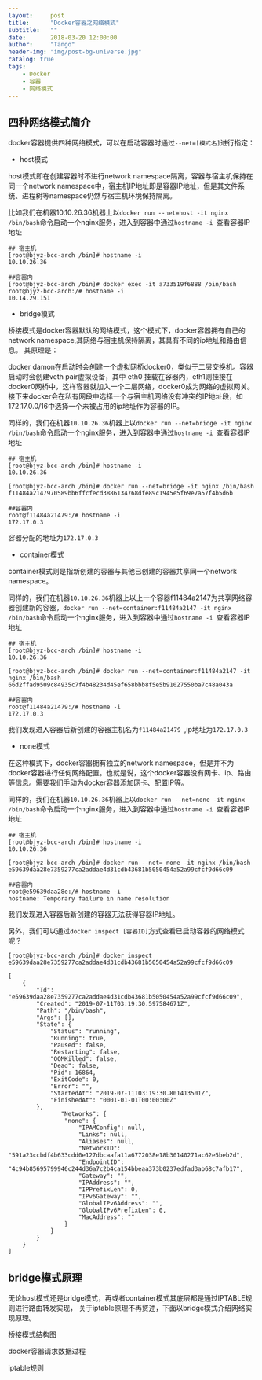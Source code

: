 ```yaml
---
layout:     post
title:      "Docker容器之网络模式"
subtitle:   ""
date:       2018-03-20 12:00:00
author:     "Tango"
header-img: "img/post-bg-universe.jpg"
catalog: true
tags:   
    - Docker
    - 容器
    - 网络模式
---
```


## 四种网络模式简介


docker容器提供四种网络模式，可以在启动容器时通过`--net=[模式名]`进行指定：

- host模式

host模式即在创建容器时不进行network namespace隔离，容器与宿主机保持在同一个network namespace中，宿主机IP地址即是容器IP地址，但是其文件系统、进程树等namespace仍然与宿主机环境保持隔离。


比如我们在机器10.10.26.36机器上以`docker run --net=host -it nginx /bin/bash`命令启动一个nginx服务，进入到容器中通过`hostname -i `查看容器IP地址

```
## 宿主机
[root@bjyz-bcc-arch /bin]# hostname -i
10.10.26.36

##容器内
[root@bjyz-bcc-arch /bin]# docker exec -it a733519f6888 /bin/bash
root@bjyz-bcc-arch:/# hostname -i
10.14.29.151

```


- bridge模式

桥接模式是docker容器默认的网络模式，这个模式下，docker容器拥有自己的network namespace,其网络与宿主机保持隔离，其具有不同的ip地址和路由信息。
其原理是：

docker damon在启动时会创建一个虚拟网桥docker0，类似于二层交换机。容器启动时会创建veth pair虚拟设备，其中 eth0 挂载在容器内，eth1则挂接在docker0网桥中，这样容器就加入一个二层网络，docker0成为网络的虚拟网关。接下来docker会在私有网段中选择一个与宿主机网络没有冲突的IP地址段，如172.17.0.0/16中选择一个未被占用的ip地址作为容器的IP。


同样的，我们在机器`10.10.26.36`机器上以`docker run --net=bridge -it nginx /bin/bash`命令启动一个nginx服务，进入到容器中通过`hostname -i `查看容器IP地址

```
## 宿主机
[root@bjyz-bcc-arch /bin]# hostname -i
10.10.26.36

[root@bjyz-bcc-arch /bin]# docker run --net=bridge -it nginx /bin/bash
f11484a2147970589bb6ffcfecd3886134768dfe89c1945e5f69e7a57f4b5d6b

##容器内
root@f11484a21479:/# hostname -i
172.17.0.3

```
容器分配的地址为`172.17.0.3`

- container模式

container模式则是指新创建的容器与其他已创建的容器共享同一个network namespace。

同样的，我们在机器`10.10.26.36`机器上以上一个容器f11484a2147为共享网络容器创建新的容器，`docker run --net=container:f11484a2147 -it nginx /bin/bash`命令启动一个nginx服务，进入到容器中通过`hostname -i `查看容器IP地址

```
## 宿主机
[root@bjyz-bcc-arch /bin]# hostname -i
10.10.26.36

[root@bjyz-bcc-arch /bin]# docker run --net=container:f11484a2147 -it nginx /bin/bash
66d2ffad9509c84935c7f4b48234d45ef658bbb8f5e5b91027550ba7c48a043a

##容器内
root@f11484a21479:/# hostname -i
172.17.0.3

```
我们发现进入容器后新创建的容器主机名为`f11484a21479 `,ip地址为`172.17.0.3`

- none模式

在这种模式下，docker容器拥有独立的network namespace，但是并不为docker容器进行任何网络配置。也就是说，这个docker容器没有网卡、ip、路由等信息。需要我们手动为docker容器添加网卡、配置IP等。

同样的，我们在机器`10.10.26.36`机器上以`docker run --net=none -it nginx /bin/bash`命令启动一个nginx服务，进入到容器中通过`hostname -i `查看容器IP地址

```
## 宿主机
[root@bjyz-bcc-arch /bin]# hostname -i
10.10.26.36

[root@bjyz-bcc-arch /bin]# docker run --net= none -it nginx /bin/bash
e59639daa28e7359277ca2addae4d31cdb43681b5050454a52a99cfcf9d66c09

##容器内
root@e59639daa28e:/# hostname -i
hostname: Temporary failure in name resolution

```
我们发现进入容器后新创建的容器无法获得容器IP地址。



另外，我们可以通过`docker inspect [容器ID]`方式查看已启动容器的网络模式呢？

```
[root@bjyz-bcc-arch /bin]# docker inspect e59639daa28e7359277ca2addae4d31cdb43681b5050454a52a99cfcf9d66c09

[
    {
        "Id": "e59639daa28e7359277ca2addae4d31cdb43681b5050454a52a99cfcf9d66c09",
        "Created": "2019-07-11T03:19:30.597584671Z",
        "Path": "/bin/bash",
        "Args": [],
        "State": {
            "Status": "running",
            "Running": true,
            "Paused": false,
            "Restarting": false,
            "OOMKilled": false,
            "Dead": false,
            "Pid": 16864,
            "ExitCode": 0,
            "Error": "",
            "StartedAt": "2019-07-11T03:19:30.801413501Z",
            "FinishedAt": "0001-01-01T00:00:00Z"
        },
               "Networks": {
                "none": {
                    "IPAMConfig": null,
                    "Links": null,
                    "Aliases": null,
                    "NetworkID": "591a23ccbdf4b633cdd0e127dbcaafa11a6772038e18b30140271ac62e5beb2d",
                    "EndpointID": "4c94b85695799946c244d36a7c2b4ca154bbeaa373b0237edfad3ab68c7afb17",
                    "Gateway": "",
                    "IPAddress": "",
                    "IPPrefixLen": 0,
                    "IPv6Gateway": "",
                    "GlobalIPv6Address": "",
                    "GlobalIPv6PrefixLen": 0,
                    "MacAddress": ""
                }
            }
        }
    }
]

```
 
## bridge模式原理

无论host模式还是bridge模式，再或者container模式其底层都是通过IPTABLE规则进行路由转发实现，
关于iptable原理不再赘述，下面以bridge模式介绍网络实现原理。



桥接模式结构图



docker容器请求数据过程


iptable规则
